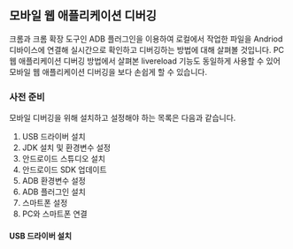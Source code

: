 모바일 웹 애플리케이션 디버깅
-----------------------------

크롬과 크롬 확장 도구인 ADB 플러그인을 이용하여 로컬에서 작업한 파일을 Andriod 디바이스에 연결해 실시간으로 확인하고 디버깅하는 방법에 대해 살펴볼 것입니다. PC 웹 애플리케이션 디버깅 방법에서 살펴본 livereload 기능도 동일하게 사용할 수 있어 모바일 웹 애플리케이션 디버깅을 보다 손쉽게 할 수 있습니다.

### 사전 준비

모바일 디버깅을 위해 설치하고 설정해야 하는 목록은 다음과 같습니다.

1.	USB 드라이버 설치
2.	JDK 설치 및 환경변수 설정
3.	안드로이드 스튜디오 설치
4.	안드로이드 SDK 업데이트
5.	ADB 환경변수 설정
6.	ADB 플러그인 설치
7.	스마트폰 설정
8.	PC와 스마트폰 연결

#### USB 드라이버 설치
